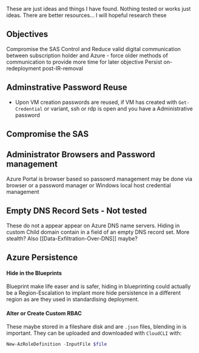 
These are just ideas and things I have found. Nothing tested or works just ideas. There are better resources... I will hopeful research these 

## Objectives

Compromise the SAS
Control and Reduce valid digital communication between subscription holder and Azure - force older methods of communication to provide more time for later objective
Persist on-redeployment post-IR-removal



## Adminstrative Password Reuse

- Upon VM creation passwords are reused, if VM has created with  `Get-Credential` or variant, ssh or rdp is open and you have a Administrative password 


## Compromise the SAS


## Administrator Browsers and Password management

Azure Portal is browser based so passowrd management may be done via browser or a password manager or Windows local host credential management  


## Empty DNS Record Sets - Not tested 

These do not a appear appear on Azure DNS name servers. Hiding in custom Child domain contain in a field of an empty DNS record set. More stealth? Also [[Data-Exfiltration-Over-DNS]]  maybe?

## Azure Persistence

#### Hide in the Blueprints

Blueprint make life easer and is safer, hiding in blueprinting could actually be a Region-Escalation to implant more hide persistence in a different region as are they used in standardising deployment.

#### Alter or Create Custom RBAC

These maybe stored in a fileshare disk and are `.json` files, blending in is important. They can be uploaded and downloaded with `CloudCLI`  with:
```powershell
New-AzRoleDefinition -InputFile $file
```

